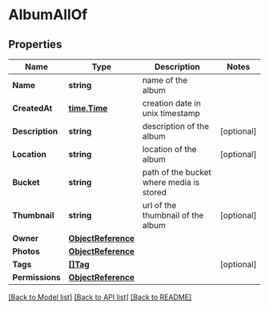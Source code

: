 # AlbumAllOf

## Properties

Name | Type | Description | Notes
------------ | ------------- | ------------- | -------------
**Name** | **string** | name of the album | 
**CreatedAt** | [**time.Time**](time.Time.md) | creation date in unix timestamp | 
**Description** | **string** | description of the album | [optional] 
**Location** | **string** | location of the album | [optional] 
**Bucket** | **string** | path of the bucket where media is stored | 
**Thumbnail** | **string** | url of the thumbnail of the album | [optional] 
**Owner** | [**ObjectReference**](ObjectReference.md) |  | 
**Photos** | [**ObjectReference**](ObjectReference.md) |  | 
**Tags** | [**[]Tag**](Tag.md) |  | [optional] 
**Permissions** | [**ObjectReference**](ObjectReference.md) |  | 

[[Back to Model list]](../README.md#documentation-for-models) [[Back to API list]](../README.md#documentation-for-api-endpoints) [[Back to README]](../README.md)


